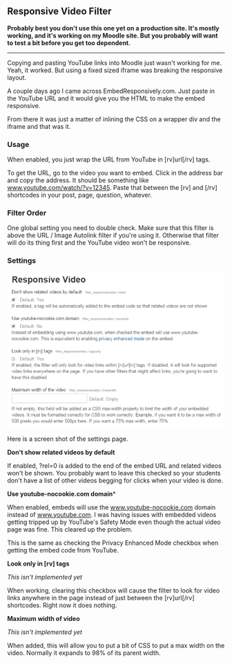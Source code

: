 ## Responsive Video Filter ##

**Probably best you don't use this one yet on a production site. It's mostly working, and it's working on my Moodle site. But you probably will want to test a bit before you get too dependent.**

----------


Copying and pasting YouTube links into Moodle just wasn't working for me. Yeah, it worked. But using a fixed sized iframe was breaking the responsive layout.

A couple days ago I came across EmbedResponsively.com. Just paste in the YouTube URL and it would give you the HTML to make the embed responsive.

From there it was just a matter of inlining the CSS on a wrapper div and the iframe and that was it.

### Usage ###
When enabled, you just wrap the URL from YouTube in [rv]url[/rv] tags. 

To get the URL, go to the video you want to embed. Click in the address bar and copy the address. It should be something like www.youtube.com/watch/?v=12345. Paste that between the [rv] and [/rv] shortcodes in your post, page, question, whatever.

### Filter Order ###
One global setting you need to double check. Make sure that this filter is above the URL / Image Autolink filter if you're using it. Otherwise that filter will do its thing first and the YouTube video won't be responsive.

### Settings ###
![](https://raw.githubusercontent.com/RyanNutt/moodle-filter_responsivevideo/master/images/screenshot-1.PNG)

Here is a screen shot of the settings page. 

**Don't show related videos by default**

If enabled, ?rel=0 is added to the end of the embed URL and related videos won't be shown. You probably want to leave this checked so your students don't have a list of other videos begging for clicks when your video is done.

**Use youtube-nocookie.com domain***

When enabled, embeds will use the www.youtube-nocookie.com domain instead of www.youtube.com. I was having issues with embedded videos getting tripped up by YouTube's Safety Mode even though the actual video page was fine. This cleared up the problem.

This is the same as checking the Privacy Enhanced Mode checkbox when getting the embed code from YouTube.

**Look only in [rv] tags**

*This isn't implemented yet*

When working, clearing this checkbox will cause the filter to look for video links anywhere in the page instead of just between the [rv]url[/rv] shortcodes. Right now it does nothing.

**Maximum width of video**

*This isn't implemented yet*

When added, this will allow you to put a bit of CSS to put a max width on the video. Normally it expands to 98% of its parent width. 